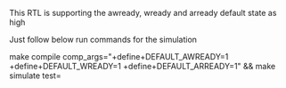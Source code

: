 This RTL is supporting the awready, wready and arready default state as high 

Just follow below run commands for the simulation

make compile comp_args="+define+DEFAULT_AWREADY=1 +define+DEFAULT_WREADY=1 +define+DEFAULT_ARREADY=1" && make simulate test=<TestCase name>

